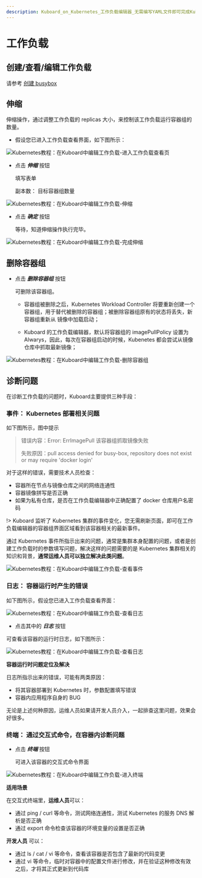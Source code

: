 ```yaml
---
description: Kuboard_on_Kubernetes_工作负载编辑器_无需编写YAML文件即可完成Kubernetes配置和管理。
---
```


# 工作负载



## 创建/查看/编辑工作负载



请参考 [创建 busybox](/guide/example/busybox.html)



## 伸缩

伸缩操作，通过调整工作负载的 replicas 大小，来控制该工作负载运行容器组的数量。



* 假设您已进入工作负载查看界面，如下图所示：

![Kubernetes教程：在Kuboard中编辑工作负载-进入工作负载查看页](./workload.assets/image-20190722223454676.png)



* 点击 ***伸缩*** 按钮

  填写表单

  副本数： 目标容器组数量

![Kubernetes教程：在Kuboard中编辑工作负载-伸缩](./workload.assets/image-20190722223551308.png)



* 点击 ***确定*** 按钮

  等待，知道伸缩操作执行完毕。

![Kubernetes教程：在Kuboard中编辑工作负载-完成伸缩](./workload.assets/image-20190722223605920.png)



## 删除容器组

* 点击 ***删除容器组*** 按钮

  可删除该容器组。

  * 容器组被删除之后，Kubernetes Workload Controller 将要重新创建一个容器组，用于替代被删除的容器组；被删除容器组原有的状态将丢失，新容器组重新从 镜像中加载启动；

  * Kuboard 的工作负载编辑器，默认将容器组的 imagePullPolicy 设置为 Alwarys，因此，每次在容器组启动的时候，Kubenetes 都会尝试从镜像仓库中抓取最新镜像；

![Kubernetes教程：在Kuboard中编辑工作负载-删除容器组](./workload.assets/image-20190722231246540.png)



## 诊断问题

在诊断工作负载的问题时，Kuboard主要提供三种手段：

### 事件： Kubernetes 部署相关问题

如下图所示，图中提示

> 错误内容：Error: ErrImagePull 该容器组抓取镜像失败
>
> 失败原因：pull access denied for busy-box, repository does not exist or may require 'docker login'

对于这样的错误，需要技术人员检查：

* 容器所在节点与镜像仓库之间的网络连通性
* 容器镜像拼写是否正确
* 如果为私有仓库，是否在工作负载编辑器中正确配置了 docker 仓库用户名密码

!> Kuboard 监听了 Kubernetes 集群的事件变化，您无需刷新页面，即可在工作负载编辑器的容器组界面区域看到该容器相关的最新事件。



通过 Kubernetes 事件所指示出来的问题，通常是集群本身配置的问题，或者是创建工作负载时的参数填写问题，解决这样的问题需要的是 Kubernetes 集群相关的知识和背景，**通常运维人员可以独立解决此类问题**。

![Kubernetes教程：在Kuboard中编辑工作负载-查看事件](./workload.assets/image-20190722224029397.png)



### 日志： 容器运行时产生的错误

如下图所示，假设您已进入工作负载查看界面：

![Kubernetes教程：在Kuboard中编辑工作负载-查看日志](./workload.assets/image-20190722225347491.png)

* 点击其中的 ***日志*** 按钮

可查看该容器的运行时日志，如下图所示：

![Kubernetes教程：在Kuboard中编辑工作负载-查看日志](./workload.assets/image-20190722225454029.png)



**容器运行时问题定位及解决**

日志所指示出来的错误，可能有两类原因：

* 将其容器部署到 Kubernetes 时，参数配置填写错误
* 容器内应用程序自身的 BUG

无论是上述何种原因，运维人员如果请开发人员介入，一起排查这里问题，效果会好很多。



### 终端： 通过交互式命令，在容器内诊断问题

* 点击 ***终端*** 按钮

  可进入该容器的交互式命令界面

![Kubernetes教程：在Kuboard中编辑工作负载-进入终端](./workload.assets/image-20190722230511430.png)



**适用场景**

在交互式终端里，**运维人员**可以：

* 通过 ping / curl 等命令，测试网络连通性，测试 Kubernetes 的服务 DNS 解析是否正确
* 通过 export 命令检查该容器的环境变量的设置是否正确

**开发人员** 可以：

* 通过 ls / cat / vi 等命令，查看该容器是否包含了最新的代码变更
* 通过 vi 等命令，临时对容器中的配置文件进行修改，并在验证这种修改有效之后，才将其正式更新到代码库
